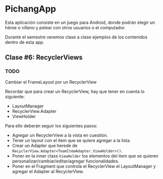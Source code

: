 # PichangApp

Esta aplicación consiste en un juego para Android, donde podrán elegir un héroe o villano y pelear con otros usuarios o el computador.

Durante el semestre veremos clase a clase ejemplos de los contenidos dentro de esta app.

## Clase #6: RecyclerViews

### TODO
Cambiar el FrameLayout por un RecyclerView

Recordar que para crear un RecyclerView, hay que tener en cuenta lo siguiente:
* LayoutManager
* RecyclerView.Adapter
* ViewHolder
  
Para ello deberán seguir los siguientes pasos:
* Agregar un RecyclerView a la vista en cuestión.
* Tener un layout con el item que se quiere agregar a la lista.
* Crear un Adapter que herede de `RecyclerView.Adapter<TeamItemAdapter.ViewHolder>()`.
* Poner en la inner class `ViewHolder` los elementos del item que se quieren personalizar/cambiar/editar/agregar funcionalidades.
* Poner en el Fragment que controla el RecyclerView el LayoutManager y agregar el Adapter al RecyclerView.

